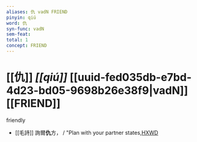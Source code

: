 ```yaml
---
aliases: 仇 vadN FRIEND
pinyin: qiú
word: 仇
syn-func: vadN
sem-feat: 
total: 1
concept: FRIEND 
---
```

# [[仇]] *[[qiú]]*  [[uuid-fed035db-e7bd-4d23-bd05-9698b26e38f9|vadN]] [[FRIEND]]
friendly
 - [[毛詩]] 詢爾**仇**方， / "Plan with your partner states,[HXWD](https://hxwd.org/textview.html?location=KR1c0001_tls_023-67a.9)